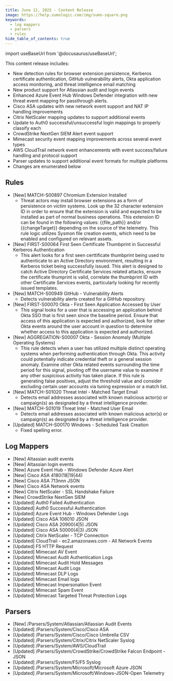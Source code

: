 ```yaml
---
title: June 12, 2025 - Content Release
image: https://help.sumologic.com/img/sumo-square.png
keywords:
  - log mappers
  - parsers
  - rules
hide_table_of_contents: true    
---
```


import useBaseUrl from '@docusaurus/useBaseUrl';

This content release includes:
- New detection rules for browser extension persistence, Kerberos certificate authentication, GitHub vulnerability alerts, Okta application access monitoring, and threat intelligence email matching
- New product support for Atlassian audit and login events
- Enhanced Azure Event Hub Windows Defender integration with new threat event mapping for passthrough alerts.
- Cisco ASA updates with new network event support and NAT IP handling improvements
- Citrix NetScaler mapping updates to support additional events
- Update to Auth0 successful/unsuccessful login mappings to properly classify each
- CrowdStrike NextGen SIEM Alert event support
- Mimecast security event mapping improvements across several event types
- AWS CloudTrail network event enhancements with event success/failure handling and protocol support
- Parser updates to support additional event formats for multiple platforms
- Changes are enumerated below

## Rules
- [New] MATCH-S00897 Chromium Extension Installed
    - Threat actors may install browser extensions as a form of persistence on victim systems. Look up the 32 character extension ID in order to ensure that the extension is valid and expected to be installed as part of normal business operations. This extension ID can be found in the following values: {{file_path}} and/or {{changeTarget}} depending on the source of the telemetry. This rule logic utilizes Sysmon file creation events, which need to be enabled and configured on relevant assets.
- [New] FIRST-S00064 First Seen Certificate Thumbprint in Successful Kerberos Authentication
    - This alert looks for a first seen certtificate thumbprint being used to authenticate to an Active Directory environment, resulting in a Kerberos ticket being successfully issued. This alert is designed to catch Active Directory Certificate Services related attacks, ensure the certificate thumprint is valid, correlate the thumbprint ID with other Certificate Services events, particularly looking for recently issued templates.
- [New] MATCH-S00949 GitHub - Vulnerability Alerts
    - Detects vulnerability alerts created for a GitHub repository.
- [New] FIRST-S00070 Okta - First Seen Application Accessed by User
    - This signal looks for a user that is accessing an application behind Okta SSO that is first seen since the baseline period. Ensure that access of this application is expected and authorized, look for other Okta events around the user account in question to determine whether access to this application is expected and authorized.
- [New] AGGREGATION-S00007 Okta - Session Anomaly (Multiple Operating Systems)
    - This rule detects when a user has utilized multiple distinct operating systems when performing authentication through Okta. This activity could potentially indicate credential theft or a general session anomaly. Examine other Okta related events surrounding the time period for this signal, pivoting off the username value to examine if any other suspicious activity has taken place. If this rule is generating false positives, adjust the threshold value and consider excluding certain user accounts via tuning expression or a match list.
- [New] MATCH-S01020 Threat Intel - Matched Target Email
    - Detects email addresses associated with known malicious actor(s) or campaign(s) as designated by a threat intelligence provider.
- [New] MATCH-S01019 Threat Intel - Matched User Email
    - Detects email addresses associated with known malicious actor(s) or campaign(s) as designated by a threat intelligence provider.
- [Updated] MATCH-S00170 Windows - Scheduled Task Creation
    - Fixed spelling error.

## Log Mappers
- [New] Altassian audit events
- [New] Altassian login events
- [New] Azure Event Hub - Windows Defender Azure Alert
- [New] Cisco ASA 4180(18|19|44)
- [New] Cisco ASA 713nnn JSON
- [New] Cisco ASA Network events
- [New] Citrix NetScaler - SSL Handshake Failure
- [New] CrowdStrike NextGen SIEM
- [Updated] Auth0 Failed Authentication
- [Updated] Auth0 Successful Authentication
- [Updated] Azure Event Hub - Windows Defender Logs
- [Updated] Cisco ASA 106010 JSON
- [Updated] Cisco ASA 20900(4|5) JSON
- [Updated] Cisco ASA 50000(4|3) JSON
- [Updated] Citrix NetScaler - TCP Connection
- [Updated] CloudTrail - ec2.amazonaws.com - All Network Events
- [Updated] F5 HTTP Request
- [Updated] Mimecast AV Event
- [Updated] Mimecast Audit Authentication Logs
- [Updated] Mimecast Audit Hold Messages
- [Updated] Mimecast Audit Logs
- [Updated] Mimecast DLP Logs
- [Updated] Mimecast Email logs
- [Updated] Mimecast Impersonation Event
- [Updated] Mimecast Spam Event
- [Updated] Mimecast Targeted Threat Protection Logs

## Parsers
- [New] /Parsers/System/Atlassian/Atlassian Audit Events
- [Updated] /Parsers/System/Cisco/Cisco ASA
- [Updated] /Parsers/System/Cisco/Cisco Umbrella CSV
- [Updated] /Parsers/System/Citrix/Citrix NetScaler Syslog
- [Updated] /Parsers/System/AWS/CloudTrail
- [Updated] /Parsers/System/CrowdStrike/CrowdStrike Falcon Endpoint - JSON
- [Updated] /Parsers/System/F5/F5 Syslog
- [Updated] /Parsers/System/Microsoft/Microsoft Azure JSON
- [Updated] /Parsers/System/Microsoft/Windows-JSON-Open Telemetry